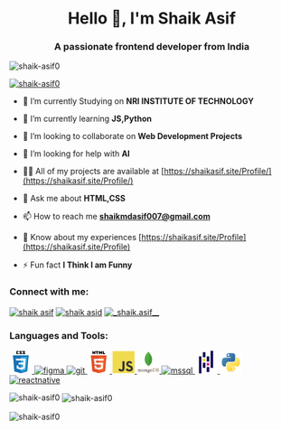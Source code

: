<h1 align="center">Hello 👋, I'm Shaik Asif</h1>
<h3 align="center">A passionate frontend developer from India</h3>

<p align="left"> <img src="https://komarev.com/ghpvc/?username=shaik-asif0&label=Profile%20views&color=0e75b6&style=flat" alt="shaik-asif0" /> </p>

<p align="left"> <a href="https://github.com/ryo-ma/github-profile-trophy"><img src="https://github-profile-trophy.vercel.app/?username=shaik-asif0" alt="shaik-asif0" /></a> </p>

- 🔭 I’m currently Studying  on **NRI INSTITUTE OF TECHNOLOGY**

- 🌱 I’m currently learning **JS,Python**

- 👯 I’m looking to collaborate on **Web Development Projects**

- 🤝 I’m looking for help with **AI**

- 👨‍💻 All of my projects are available at [https://shaikasif.site/Profile/](https://shaikasif.site/Profile/)

- 💬 Ask me about **HTML,CSS**

- 📫 How to reach me **shaikmdasif007@gmail.com**

- 📄 Know about my experiences [https://shaikasif.site/Profile](https://shaikasif.site/Profile)

- ⚡ Fun fact **I Think I am Funny**

<h3 align="left">Connect with me:</h3>
<p align="left">
<a href="https://linkedin.com/in/shaik asif" target="blank"><img align="center" src="https://raw.githubusercontent.com/rahuldkjain/github-profile-readme-generator/master/src/images/icons/Social/linked-in-alt.svg" alt="shaik asif" height="30" width="40" /></a>
<a href="https://fb.com/shaik asid" target="blank"><img align="center" src="https://raw.githubusercontent.com/rahuldkjain/github-profile-readme-generator/master/src/images/icons/Social/facebook.svg" alt="shaik asid" height="30" width="40" /></a>
<a href="https://instagram.com/_shaik.asif__" target="blank"><img align="center" src="https://raw.githubusercontent.com/rahuldkjain/github-profile-readme-generator/master/src/images/icons/Social/instagram.svg" alt="_shaik.asif__" height="30" width="40" /></a>
</p>

<h3 align="left">Languages and Tools:</h3>
<p align="left"> <a href="https://www.w3schools.com/css/" target="_blank" rel="noreferrer"> <img src="https://raw.githubusercontent.com/devicons/devicon/master/icons/css3/css3-original-wordmark.svg" alt="css3" width="40" height="40"/> </a> <a href="https://www.figma.com/" target="_blank" rel="noreferrer"> <img src="https://www.vectorlogo.zone/logos/figma/figma-icon.svg" alt="figma" width="40" height="40"/> </a> <a href="https://git-scm.com/" target="_blank" rel="noreferrer"> <img src="https://www.vectorlogo.zone/logos/git-scm/git-scm-icon.svg" alt="git" width="40" height="40"/> </a> <a href="https://www.w3.org/html/" target="_blank" rel="noreferrer"> <img src="https://raw.githubusercontent.com/devicons/devicon/master/icons/html5/html5-original-wordmark.svg" alt="html5" width="40" height="40"/> </a> <a href="https://developer.mozilla.org/en-US/docs/Web/JavaScript" target="_blank" rel="noreferrer"> <img src="https://raw.githubusercontent.com/devicons/devicon/master/icons/javascript/javascript-original.svg" alt="javascript" width="40" height="40"/> </a> <a href="https://www.mongodb.com/" target="_blank" rel="noreferrer"> <img src="https://raw.githubusercontent.com/devicons/devicon/master/icons/mongodb/mongodb-original-wordmark.svg" alt="mongodb" width="40" height="40"/> </a> <a href="https://www.microsoft.com/en-us/sql-server" target="_blank" rel="noreferrer"> <img src="https://www.svgrepo.com/show/303229/microsoft-sql-server-logo.svg" alt="mssql" width="40" height="40"/> </a> <a href="https://pandas.pydata.org/" target="_blank" rel="noreferrer"> <img src="https://raw.githubusercontent.com/devicons/devicon/2ae2a900d2f041da66e950e4d48052658d850630/icons/pandas/pandas-original.svg" alt="pandas" width="40" height="40"/> </a> <a href="https://www.python.org" target="_blank" rel="noreferrer"> <img src="https://raw.githubusercontent.com/devicons/devicon/master/icons/python/python-original.svg" alt="python" width="40" height="40"/> </a> <a href="https://reactnative.dev/" target="_blank" rel="noreferrer"> <img src="https://reactnative.dev/img/header_logo.svg" alt="reactnative" width="40" height="40"/> </a> </p>

<p><img align="left" src="https://github-readme-stats.vercel.app/api/top-langs?username=shaik-asif0&show_icons=true&locale=en&layout=compact" alt="shaik-asif0" /></p>

<p>&nbsp;<img align="center" src="https://github-readme-stats.vercel.app/api?username=shaik-asif0&show_icons=true&locale=en" alt="shaik-asif0" /></p>

<p><img align="center" src="https://github-readme-streak-stats.herokuapp.com/?user=shaik-asif0&" alt="shaik-asif0" /></p>
